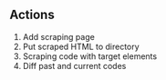 ## Actions
1. Add scraping page
2. Put scraped HTML to directory
3. Scraping code with target elements
4. Diff past and current codes
